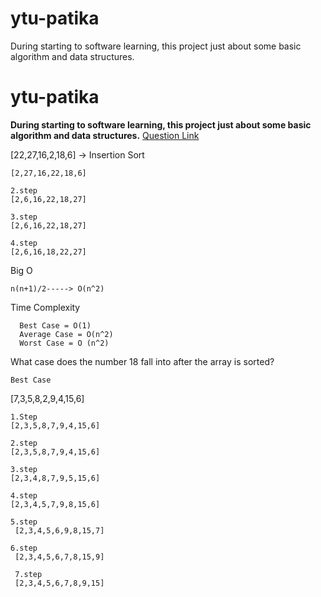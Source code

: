 # ytu-patika
During starting to software learning, this project just about some basic algorithm and data structures.
# ytu-patika
**During starting to software learning, this project just about some basic algorithm and data structures.**
[Question Link](https://app.patika.dev/courses/veri-yapilari-ve-algoritmalar/insertion-sort-proje)

[22,27,16,2,18,6] -> Insertion Sort

``` 1.step
[2,27,16,22,18,6]

2.step
[2,6,16,22,18,27]

3.step
[2,6,16,22,18,27]

4.step
[2,6,16,18,22,27]

```

Big O

```n(n+1)/2-----> O(n^2) ```

Time Complexity
```
  Best Case = O(1)
  Average Case = O(n^2)
  Worst Case = O (n^2) 
 ```
 
 What case does the number 18 fall into after the array is sorted?
 ```
 Best Case
 ```
 
 [7,3,5,8,2,9,4,15,6] 
 
 ```
 1.Step
 [2,3,5,8,7,9,4,15,6]
 
 2.step
 [2,3,5,8,7,9,4,15,6]
 
 3.step
 [2,3,4,8,7,9,5,15,6]
 
 4.step
 [2,3,4,5,7,9,8,15,6]
 
 5.step
  [2,3,4,5,6,9,8,15,7]
 
 6.step
  [2,3,4,5,6,7,8,15,9]
  
  7.step
  [2,3,4,5,6,7,8,9,15]
